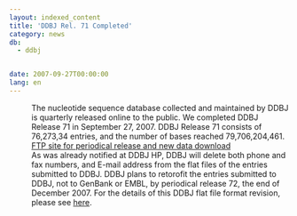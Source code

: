 ```yaml
---
layout: indexed_content
title: 'DDBJ Rel. 71 Completed'
category: news
db:
  - ddbj


date: 2007-09-27T00:00:00
lang: en
---
```


<dd>The nucleotide sequence database collected and maintained by DDBJ is quarterly released online to the public. We completed DDBJ Release 71 in September 27, 2007. DDBJ Release 71 consists of 76,273,34 entries, and the number of bases reached 79,706,204,461.
<dd><a href="/services/index-e.html ">FTP site for periodical release and new data download</a>
<dd>As was already notified at DDBJ HP, DDBJ will delete both phone and fax numbers, and E-mail address from the flat files of the entries submitted to DDBJ. DDBJ plans to retorofit the entries submitted to DDBJ, not to GenBank or EMBL, by periodical release 72, the end of December 2007. For the details of this DDBJ flat file format revision, please see <a href="/ddbj/flat-file.html#submitter-info">here</a>.</dd>
</dd>
</dd>
